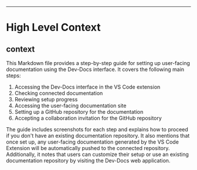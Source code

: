 

  ---
# High Level Context
## context
This Markdown file provides a step-by-step guide for setting up user-facing documentation using the Dev-Docs interface. It covers the following main steps:

1. Accessing the Dev-Docs interface in the VS Code extension
2. Checking connected documentation
3. Reviewing setup progress
4. Accessing the user-facing documentation site
5. Setting up a GitHub repository for the documentation
6. Accepting a collaboration invitation for the GitHub repository

The guide includes screenshots for each step and explains how to proceed if you don't have an existing documentation repository. It also mentions that once set up, any user-facing documentation generated by the VS Code Extension will be automatically pushed to the connected repository. Additionally, it notes that users can customize their setup or use an existing documentation repository by visiting the Dev-Docs web application.

  